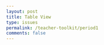 ```yaml
---
layout: post
title: Table View
type: issues
permalink: /teacher-toolkit/period1
comments: false
---
```

